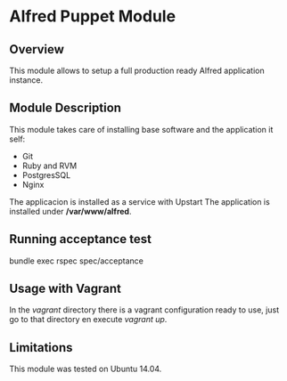 # Alfred Puppet Module

## Overview

This module allows to setup a full production ready Alfred application instance.


## Module Description

This module takes care of installing base software and the application it self:

* Git
* Ruby and RVM
* PostgresSQL
* Nginx


The applicacion is installed as a service with Upstart
The application is installed under __/var/www/alfred__.


## Running acceptance test

bundle exec rspec spec/acceptance


## Usage with Vagrant

In the _vagrant_ directory there is a vagrant configuration ready to use, just go to that directory en execute _vagrant up_.


## Limitations

This module was tested on Ubuntu 14.04.


